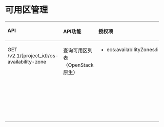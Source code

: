 # 可用区管理<a name="ZH-CN_TOPIC_0103071519"></a>

<a name="table1642432772714"></a>
<table><thead align="left"><tr id="row18424102718278"><th class="cellrowborder" valign="top" width="37%" id="mcps1.1.5.1.1"><p id="p242492712712"><a name="p242492712712"></a><a name="p242492712712"></a>API</p>
</th>
<th class="cellrowborder" valign="top" width="24%" id="mcps1.1.5.1.2"><p id="p10605125713535"><a name="p10605125713535"></a><a name="p10605125713535"></a>API功能</p>
</th>
<th class="cellrowborder" valign="top" width="19%" id="mcps1.1.5.1.3"><p id="p12424827192710"><a name="p12424827192710"></a><a name="p12424827192710"></a>授权项</p>
</th>
<th class="cellrowborder" valign="top" width="20%" id="mcps1.1.5.1.4"><p id="p433072116440"><a name="p433072116440"></a><a name="p433072116440"></a>授权作用域</p>
</th>
</tr>
</thead>
<tbody><tr id="row194249274272"><td class="cellrowborder" valign="top" width="37%" headers="mcps1.1.5.1.1 "><p id="p125812254317"><a name="p125812254317"></a><a name="p125812254317"></a>GET /v2.1/{project_id}/os-availability-zone</p>
</td>
<td class="cellrowborder" valign="top" width="24%" headers="mcps1.1.5.1.2 "><p id="p11463202315453"><a name="p11463202315453"></a><a name="p11463202315453"></a>查询可用区列表（OpenStack原生）</p>
</td>
<td class="cellrowborder" valign="top" width="19%" headers="mcps1.1.5.1.3 "><a name="ul0222154410277"></a><a name="ul0222154410277"></a><ul id="ul0222154410277"><li>ecs:availabilityZones:list</li></ul>
</td>
<td class="cellrowborder" valign="top" width="20%" headers="mcps1.1.5.1.4 "><a name="ul1745764217118"></a><a name="ul1745764217118"></a><ul id="ul1745764217118"><li>支持：</li></ul>
<p id="p1645712421117"><a name="p1645712421117"></a><a name="p1645712421117"></a>项目(Project)</p>
<p id="p645764210114"><a name="p645764210114"></a><a name="p645764210114"></a></p>
<a name="ul1245784291116"></a><a name="ul1245784291116"></a><ul id="ul1245784291116"><li>不支持：</li></ul>
<p id="p1045714211120"><a name="p1045714211120"></a><a name="p1045714211120"></a>企业项目(Enterprise Project)</p>
</td>
</tr>
</tbody>
</table>

